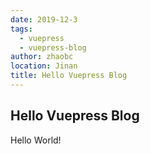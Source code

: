 ```yaml
---
date: 2019-12-3
tags:
  - vuepress
  - vuepress-blog
author: zhaobc
location: Jinan
title: Hello Vuepress Blog
---
```


## Hello Vuepress Blog

Hello World!

